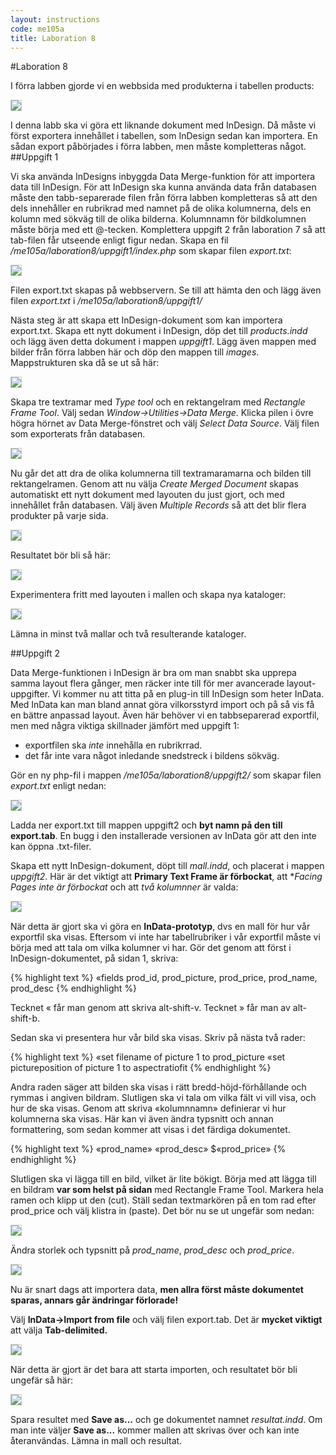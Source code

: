```yaml
---
layout: instructions
code: me105a
title: Laboration 8
---
```


<style>
pre {white-space: pre-wrap;}
img { 
   border:1px solid #CCCCCC;
}
</style>
#Laboration 8

I förra labben gjorde vi en webbsida med produkterna i tabellen products:

![](im8/bild1.png)

I denna labb ska vi göra ett liknande dokument med InDesign. Då måste vi först exportera innehållet i tabellen, som InDesign sedan kan importera. En sådan export påbörjades i förra labben, men måste kompletteras något.
##Uppgift 1

Vi ska använda InDesigns inbyggda Data Merge-funktion för att importera data till InDesign. För att InDesign ska kunna använda data från databasen måste den tabb-separerade filen från förra labben kompletteras så att den dels innehåller en rubrikrad med namnet på de olika kolumnerna, dels en kolumn med sökväg till de olika bilderna. Kolumnnamn för bildkolumnen måste börja med ett @-tecken. Komplettera uppgift 2 från laboration 7 så att tab-filen får utseende enligt figur nedan. Skapa en fil */me105a/laboration8/uppgift1/index.php* som skapar filen *export.txt*:

![](im8/bild2.png)

Filen export.txt skapas på webbservern. Se till att hämta den och lägg även filen *export.txt* i */me105a/laboration8/uppgift1/*

Nästa steg är att skapa ett InDesign-dokument som kan importera export.txt. Skapa ett nytt dokument i InDesign, döp det till *products.indd* och lägg även detta dokument i mappen *uppgift1*. Lägg även mappen med bilder från förra labben här och döp den mappen till *images*. Mappstrukturen ska då se ut så här:


![](im8/bild3.png)

Skapa tre textramar med *Type tool* och en rektangelram med *Rectangle Frame Tool*. Välj sedan *Window->Utilities->Data Merge*. Klicka pilen i övre högra hörnet av Data Merge-fönstret och välj *Select Data Source*. Välj filen som exporterats från databasen. 

![](im8/bild4.png)

Nu går det att dra de olika kolumnerna till textramaramarna och bilden till rektangelramen. Genom att nu välja *Create Merged Document* skapas automatiskt ett nytt dokument med layouten du just gjort, och med innehållet från databasen. Välj även *Multiple Records* så att det blir flera produkter på varje sida. 

![](im8/bild5.png)

    


Resultatet bör bli så här:

![](im8/bild6.png)





Experimentera fritt med layouten i mallen och skapa nya kataloger:


![](im8/bild7.png)





Lämna in minst två mallar och två resulterande kataloger. 

##Uppgift 2

Data Merge-funktionen i InDesign är bra om man snabbt ska upprepa samma layout flera gånger, men räcker inte till för mer avancerade layout-uppgifter. Vi kommer nu att titta på en plug-in till InDesign som heter InData. Med InData kan man bland annat göra vilkorsstyrd import och på så vis få en bättre anpassad layout. Även här behöver vi en tabbseparerad exportfil, men med några viktiga skillnader jämfört med uppgift 1:

- exportfilen ska *inte* innehålla en rubrikrrad. 
- det får inte vara något inledande snedstreck i bildens sökväg. 

Gör en ny php-fil i mappen */me105a/laboration8/uppgift2/* som skapar filen *export.txt* enligt nedan:

![](im8/bild8.png)





Ladda ner export.txt till mappen uppgift2 och **byt namn på den till export.tab**. En bugg i den installerade versionen av InData gör att den inte kan öppna .txt-filer. 

Skapa ett nytt InDesign-dokument, döpt till *mall.indd*, och placerat i mappen *uppgift2*. Här är det viktigt att **Primary Text Frame är förbockat**, att **Facing Pages inte är förbockat* och att *två kolumnner* är valda:

![](im8/bild9.png)



När detta är gjort ska vi göra en **InData-prototyp**, dvs en mall för hur vår exportfil ska visas. Eftersom vi inte har tabellrubriker i vår exportfil måste vi börja med att tala om vilka kolumner vi har. Gör det genom att först i InDesign-dokumentet, på sidan 1, skriva:

{% highlight text %}
«fields prod_id, prod_picture, prod_price, prod_name, prod_desc
{% endhighlight %}

Tecknet « får man genom att skriva alt-shift-v. Tecknet » får man av alt-shift-b. 

Sedan ska vi presentera hur vår bild ska visas. Skriv på nästa två rader:

{% highlight text %}
«set filename of picture 1 to prod_picture
«set pictureposition of picture 1 to aspectratiofit
{% endhighlight %}

Andra raden säger att bilden ska visas i rätt bredd-höjd-förhållande och rymmas i angiven bildram. 
Slutligen ska vi tala om vilka fält vi vill visa, och hur de ska visas. Genom att skriva «kolumnnamn»
definierar vi hur kolumnerna ska visas. Här kan vi även ändra typsnitt och annan formattering, som sedan kommer att visas i det färdiga dokumentet. 	

{% highlight text %}
«prod_name»
«prod_desc»
$«prod_price»
{% endhighlight %}

Slutligen ska vi lägga till en bild, vilket är lite bökigt. Börja med att lägga till en bildram **var som helst på sidan** med Rectangle Frame Tool. Markera hela ramen och klipp ut den (cut). Ställ sedan textmarkören på en tom rad efter prod_price och välj klistra in (paste). Det bör nu se ut ungefär som nedan:

![](im8/bild10.png)




Ändra storlek och typsnitt på *prod_name*, *prod_desc* och *prod_price*.


![](im8/bild11.png)






Nu är snart dags att importera data, **men allra först måste dokumentet sparas, annars går ändringar förlorade!** 

Välj **InData->Import from file** och välj filen export.tab. Det är **mycket viktigt** att välja **Tab-delimited.**
 

![](im8/bild12.png)

När detta är gjort är det bara att starta importen, och resultatet bör bli ungefär så här:

![](im8/bild13.png)

Spara resultet med **Save as...** och ge dokumentet namnet *resultat.indd*. Om man inte väljer **Save as...** kommer mallen att skrivas över och kan inte återanvändas. Lämna in mall och resultat. 